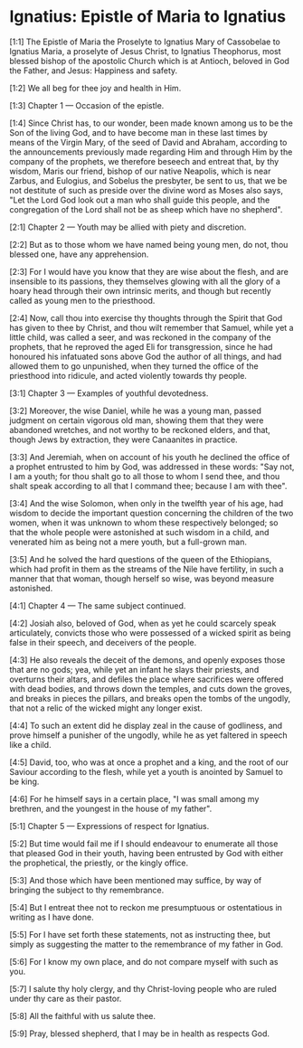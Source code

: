 # Ignatius: Epistle of Maria to Ignatius

[1:1] The Epistle of Maria the Proselyte to Ignatius   Mary of Cassobelae to Ignatius  Maria, a proselyte of Jesus Christ, to Ignatius Theophorus, most blessed bishop of the apostolic Church which is at Antioch, beloved in God the Father, and Jesus: Happiness and safety.

[1:2] We all beg for thee joy and health in Him.

[1:3] Chapter 1 — Occasion of the epistle.

[1:4] Since Christ has, to our wonder, been made known among us to be the Son of the living God, and to have become man in these last times by means of the Virgin Mary, of the seed of David and Abraham, according to the announcements previously made regarding Him and through Him by the company of the prophets, we therefore beseech and entreat that, by thy wisdom, Maris our friend, bishop of our native Neapolis, which is near Zarbus, and Eulogius, and Sobelus the presbyter, be sent to us, that we be not destitute of such as preside over the divine word as Moses also says, "Let the Lord God look out a man who shall guide this people, and the congregation of the Lord shall not be as sheep which have no shepherd".

[2:1] Chapter 2 — Youth may be allied with piety and discretion.

[2:2] But as to those whom we have named being young men, do not, thou blessed one, have any apprehension.

[2:3] For I would have you know that they are wise about the flesh, and are insensible to its passions, they themselves glowing with all the glory of a hoary head through their own intrinsic merits, and though but recently called as young men to the priesthood.

[2:4] Now, call thou into exercise thy thoughts through the Spirit that God has given to thee by Christ, and thou wilt remember that Samuel, while yet a little child, was called a seer, and was reckoned in the company of the prophets, that he reproved the aged Eli for transgression, since he had honoured his infatuated sons above God the author of all things, and had allowed them to go unpunished, when they turned the office of the priesthood into ridicule, and acted violently towards thy people.

[3:1] Chapter 3 — Examples of youthful devotedness.

[3:2] Moreover, the wise Daniel, while he was a young man, passed judgment on certain vigorous old man, showing them that they were abandoned wretches, and not worthy to be reckoned elders, and that, though Jews by extraction, they were Canaanites in practice.

[3:3] And Jeremiah, when on account of his youth he declined the office of a prophet entrusted to him by God, was addressed in these words: "Say not, I am a youth; for thou shalt go to all those to whom I send thee, and thou shalt speak according to all that I command thee; because I am with thee".

[3:4] And the wise Solomon, when only in the twelfth year of his age, had wisdom to decide the important question concerning the children of the two women, when it was unknown to whom these respectively belonged; so that the whole people were astonished at such wisdom in a child, and venerated him as being not a mere youth, but a full-grown man.

[3:5] And he solved the hard questions of the queen of the Ethiopians, which had profit in them as the streams of the Nile have fertility, in such a manner that that woman, though herself so wise, was beyond measure astonished.

[4:1] Chapter 4 — The same subject continued.

[4:2] Josiah also, beloved of God, when as yet he could scarcely speak articulately, convicts those who were possessed of a wicked spirit as being false in their speech, and deceivers of the people.

[4:3] He also reveals the deceit of the demons, and openly exposes those that are no gods; yea, while yet an infant he slays their priests, and overturns their altars, and defiles the place where sacrifices were offered with dead bodies, and throws down the temples, and cuts down the groves, and breaks in pieces the pillars, and breaks open the tombs of the ungodly, that not a relic of the wicked might any longer exist.

[4:4] To such an extent did he display zeal in the cause of godliness, and prove himself a punisher of the ungodly, while he as yet faltered in speech like a child.

[4:5] David, too, who was at once a prophet and a king, and the root of our Saviour according to the flesh, while yet a youth is anointed by Samuel to be king.

[4:6] For he himself says in a certain place, "I was small among my brethren, and the youngest in the house of my father".

[5:1] Chapter 5 — Expressions of respect for Ignatius.

[5:2] But time would fail me if I should endeavour to enumerate all those that pleased God in their youth, having been entrusted by God with either the prophetical, the priestly, or the kingly office.

[5:3] And those which have been mentioned may suffice, by way of bringing the subject to thy remembrance.

[5:4] But I entreat thee not to reckon me presumptuous or ostentatious in writing as I have done.

[5:5] For I have set forth these statements, not as instructing thee, but simply as suggesting the matter to the remembrance of my father in God.

[5:6] For I know my own place, and do not compare myself with such as you.

[5:7] I salute thy holy clergy, and thy Christ-loving people who are ruled under thy care as their pastor.

[5:8] All the faithful with us salute thee.

[5:9] Pray, blessed shepherd, that I may be in health as respects God.


